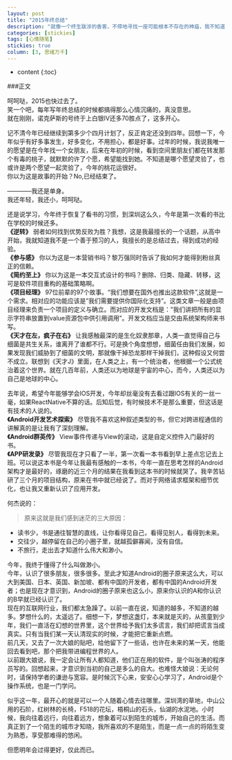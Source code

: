 ```yaml
---
layout: post
title: "2015年终总结"
description: "就像一个终生跋涉的香客，不停地寻找一座可能根本不存在的神庙，我不知道他寻求的是什么不可思议的涅槃。我只知道，我们中的大多数，苟活一生，却从不曾寻找。我想也许你该停下来，看看你走的路，想想你想要的真实。————Seven凉奈《你的生活，该如何安放》"
categories: [stickies]
tags: [心情随笔]
stickies: true
column: [3, 思绪万千]
---
```


* content
{:toc}

###正文 

呵呵哒，2015也快过去了。   
笑一个吧，每年写年终总结的时候都搞得那么心情沉痛的，真没意思。   
就在刚刚，诺克萨斯的号终于上白银IV还多70胜点了，这多开心。    

记不清今年已经继续到第多少个四月计划了，反正肯定还没到四年。回想一下，今年似乎有好多事发生，好多变化，不用担心，都是好事。过年的时候，我说我唯一的愿望是在今年找一个女朋友，后来在年初的时候，看到空间里朋友们都在转发那个有毒的桃子，就默默的许了个愿，希望能找到她。不知道是哪个愿望灵验了，也或许是两个愿望一起灵验了，今年的桃花运很好。    
你以为这是故事的开始？No,已经结束了。   

————我还是单身。  
我还年轻，我还小，呵呵哒。   

还是说学习，今年终于恢复了看书的习惯，到深圳这么久，今年是第一次看的书比在学校的时候还多。  
**《逆转》** 弱者如何找到优势反败为胜？我想，这是我最擅长的一个话题，从高中开始，我就知道我不是一个善于预习的人，我擅长的是总结过去，得到成功的经验。      
**《参与感》** 你以为这是一本营销书吗？黎万强同时告诉了我如何才能得到粉丝真正的信赖。  
**《简约至上》** 你以为这是一本交互式设计的书吗？删除、归类、隐藏、转移，这可是软件项目重构的基础策略啊。        
**《项目经理》** 97位前辈的97个故事。“我们想要在国外也推出这款软件”,这就是一个需求。相对应的功能应该是”我们需要提供你国际化支持”。这类文章一般是由项目经理来负责一个项目的定义与确立。而对应的开发文档是：”我们讲把所有的显示字符串放置到value资源包中供引用调用”。开发文档应当是交由系统架构师来书写。    
**《天才在左，疯子在右》** 让我感触最深的是生化奴隶那章，人类一直觉得自己与细菌是共生关系，谁离开了谁都不行。可是换个角度想想，细菌任由我们发展，如果发现我们威胁到了细菌的文明，那就像干掉恐龙那样干掉我们，这种假设又何尝不成立。联想到《天才J》里面，在人类之上，有一个统治者，他根据一个公式统治着这个世界。就在几百年前，人类还以为地球是宇宙的中心，而今，人类还以为自己是地球的中心。   

去年说，希望今年能够学会IOS开发，今年却丝毫没有去看过跟IOS有关的一丝一毫，如果ReactNative不算的话。后知后觉，有时候技术不是那么重要，但这话是有技术的人说的。  
**《Android开发艺术探索》** 尽管我不喜欢这种叙述类型的书，但它对跨进程通信的讲解真的是让我有了深刻理解。   
**《Android群英传》** View事件传递与View的滚动，这是自定义控件入门最好的书。   
**《APP研发录》** 尽管我现在才只看了一半，第一次看一本书看到早上差点忘记去上班。可以说这本书是今年让我最有感触的一本书，今年一直在思考怎样的Android架构才是最好的，琢磨的近三个月的结果在我看到这本书的时候就哭了。我辛苦钻研了三个月的项目结构，原来在书中就已经说了。而对于网络请求框架和细节优化，也让我又重新认识了应用开发。   
 
何杰说的：    

> 原来这就是我们感到迷茫的三大原因：    
 * 读书少，书是通往智慧的直线，让你看得见自己，看得见别人，看得到未来。  
 * 交往少，越停留在自己的小圈子里，就越孤僻寡闻，没有自信。  
 * 不旅行，走出去才知道什么伟大和渺小。  


今年，我终于懂得了什么叫做渺小。  
今年，认识了很多朋友，很多很多。至此才知道Android的圈子原来这么大，可以大到美国、日本、英国、新加坡、都有中国的开发者，都有中国的Android开发者；也是现在才意识到，Android的圈子原来也这么小，原来你认识的A和你认识的B早就已经认识了。    
现在的互联网行业，我们都太急躁了。以前一直在说，知道的越多，不知道的越多。梦想什么的，太遥远了。细想一下，梦想这盏灯，本来就是灭的，从孩童到少年，我们一直活在幻想的世界里，这个世界给予我们太多谎言，我们却把谎言当成真实。只有当我们某一天认清现实的时候，才能把它重新点燃。   
前几天，又去了一次大娘的贴吧，给他留下了一些话，也许在未来的某一天，他能回去看到吧，那个把我带进编程世界的人。    
以前跟大娘说，我一定会让所有人都知道，他们正在用的软件，是个叫张涛的程序员写的。回想起来，才意识到当初的自己是多么的自大。也难怪大娘说：无论何时，请保持学者的谦逊与宽容。是时候沉下心来，安安心心学习了，Android是个操作系统，也是一门学问。    

似乎这一年，最开心的就是可以一个人随着心情去往哪里。深圳湾的草地，中山公用的石阶，红树林的长椅，F518的花坛，梧桐山的石头，仙湖的水泥地。小时候，我向往着远行，向往着远方，想象着可以到陌生的城市，开始自己的生活。而真正到了一个陌生的城市才知晓，我所喜欢的不是陌生，而是一点一点的将陌生变为熟悉，享受那难得的悠闲。    

但愿明年会过得更好，仅此而已。
